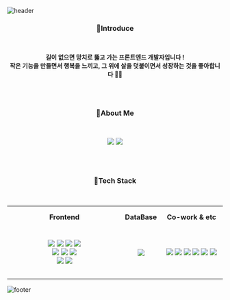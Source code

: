 ![header](https://capsule-render.vercel.app/api?type=waving&color=gradient&height=200&section=header&text=Hello!%20Welcome!%20&fontSize=40&fontAlignY=36&animation=twinkling&)

<h3 align=center> 🌈Introduce </h3><br>
<p align=center> <strong>길이 없으면 망치로 뚫고 가는 프론트엔드 개발자입니다 !<br>
  작은 기능을 만들면서 행복을 느끼고, 그 위에 살을 덧붙이면서 성장하는 것을 좋아합니다 👩🏻</strong> 

<br><br>

<h3 align=center> 🌈About Me </h3><br>
<p align=center>
  <a href="https://velog.io/@hyeonbinnn"><img src="https://img.shields.io/badge/Velog-20C997?style=square&logo=velog&logoColor=white"/></a>
  <a href="https://github.com/hyeonbinnn"><img src="https://img.shields.io/badge/GitHub-181717?style=square&logo=github&logoColor=white"></a>

<br><br>
  
<h3 align=center> 🌈Tech Stack </h3><br>
<table align="center">
  <tr height="50px">
    <th>Frontend</th>
    <th>DataBase</th>
    <th>Co-work & etc</th>
  </tr>
  
<tr height="120px">
<td valign="center" width="55%">
<div align="center">
<img src="https://img.shields.io/badge/HTML5-E34F26?style=square&logo=html5&logoColor=white">
<img src="https://img.shields.io/badge/CSS3-1572B6?style=square&logo=css3&logoColor=white">
<img src="https://img.shields.io/badge/JavaScript-F7DF1E?style=square&logo=javascript&logoColor=black">
<img src="https://img.shields.io/badge/React-61DAFB?style=square&logo=react&logoColor=black"><br>
<img src="https://img.shields.io/badge/Redux--Toolkit-764ABC?style=square&logo=Redux&logoColor=white">
<img src="https://img.shields.io/badge/Recoil-3578E5?style=square&logo=recoil&logoColor=white">
<img src="https://img.shields.io/badge/React--Query-FF4154?style=square&logo=react query&logoColor=white"><br>
<img src="https://img.shields.io/badge/Styled--Components-DB7093?style=square&logo=styled-components&logoColor=white">
<img src="https://img.shields.io/badge/Tailwindcss-06B6D4?style=square&logo=tailwindcss&logoColor=white">
</div>
</td>

<td valign="center" width="15%">
<div align="center">  
<img src="https://img.shields.io/badge/MongoDB-47A248?style=squaree&logo=mongodb&logoColor=white">
</div>
</td>

<td valign="center" width="40%">
<div align="center">  
<img src="https://img.shields.io/badge/Figma-F24E1E?style=square&logo=Figma&logoColor=white">
<img src="https://img.shields.io/badge/Git-F05032?style=square&logo=git&logoColor=white">
<img src="https://img.shields.io/badge/GitHub-181717?style=square&logo=github&logoColor=white">
<img src="https://img.shields.io/badge/Notion-000000?style=square&logo=Notion&logoColor=white">
<img src="https://img.shields.io/badge/Discord-5865F2?style=square&logo=discord&logoColor=white">
<img src="https://img.shields.io/badge/Slack-4A154B?style=square&logo=Slack&logoColor=white">
</div>
</td>

</td></tr></table>  

![footer](https://capsule-render.vercel.app/api?type=waving&color=gradient&height=100&section=footer&text=👩🏻‍💻&fontAlign=90&fontsize=10&animation=blink&)
